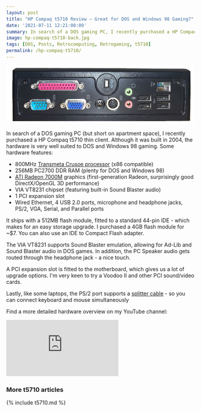 ```yaml
---
layout: post
title: "HP Compaq t5710 Review – Great for DOS and Windows 98 Gaming?"
date: '2021-07-11 12:21:00:00'
summary: In search of a DOS gaming PC, I recently purchased a HP Compaq t5710 thin client. Although built in 2004, the hardware is very well suited to DOS and Windows 98 gaming ...
image: hp-compaq-t5710-back.jpg
tags: [DOS, Posts, Retrocomputing, Retrogaming, t5710]
permalink: /hp-compaq-t5710/
---
```


![](/img/posts/hp-compaq-t5710-back.jpg)

In search of a DOS gaming PC (but short on apartment space), I recently purchased a HP Compaq t5710 thin client. Although it was built in 2004, the hardware is very well suited to DOS and Windows 98 gaming. Some hardware features:

* 800MHz <a href="https://en.wikipedia.org/wiki/Transmeta_Crusoe" target="_blank">Transmeta Crusoe processor</a> (x86 compatible)
* 256MB PC2700 DDR RAM (plenty for DOS and Windows 98)
* <a href="https://en.wikipedia.org/wiki/Radeon_R100_series" target="_blank">ATI Radeon 7000M</a> graphics (first-generation Radeon, surprisingly good DirectX/OpenGL 3D performance)
* VIA VT8231 chipset (featuring built-in Sound Blaster audio) 
* 1 PCI expansion slot 
* Wired Ethernet, 4 USB 2.0 ports, microphone and headphone jacks, PS/2, VGA, Serial, and Parallel ports

It ships with a 512MB flash module, fitted to a standard 44-pin IDE - which makes for an easy storage upgrade. I purchased a 4GB flash module for ~$7. You can also use an IDE to Compact Flash adapter.

The VIA VT8231 supports Sound Blaster emulation, allowing for Ad-Lib and Sound Blaster audio in DOS games. In addition, the PC Speaker audio gets routed through the headphone jack - a nice touch.

A PCI expansion slot is fitted to the motherboard, which gives us a lot of upgrade options. I'm very keen to try a Voodoo II and other PCI sound/video cards.

Lastly, like some laptops, the PS/2 port supports a <a href="https://www.ebay.com/itm/392826957006" target="_blank">splitter cable</a> - so you can connect keyboard and mouse simultaneously  

Find a more detailed hardware overview on my YouTube channel:

<div class="youtube-container">
<iframe src="https://www.youtube.com/embed/V4DIPffO-sI?rel=0" 
frameborder="0" allowfullscreen class="youtube-video"></iframe>
</div> 


### More t5710 articles

{% include t5710.md %}



